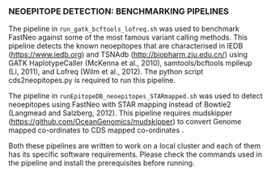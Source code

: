 ### NEOEPITOPE DETECTION: BENCHMARKING PIPELINES

The pipeline in `run_gatk_bcftools_lofreq.sh` was used to benchmark FastNeo against some of the most famous variant calling methods. This pipeline detects the known neoepitopes that are characterised in IEDB (https://www.iedb.org) and TSNAdb (http://biopharm.zju.edu.cn/) using GATK HaplotypeCaller (McKenna et al., 2010), samtools/bcftools mpileup (Li, 2011), and Lofreq (Wilm et al., 2012). The python script cds2neopitopes.py is required to run this pipeline. 

The pipeline in `runEpitopeDB_neoepitopes_STARmapped.sh` was used to detect neoepitopes using FastNeo with STAR mapping instead of Bowtie2 (Langmead and Salzberg, 2012). This pipeline requires mudskipper (https://github.com/OceanGenomics/mudskipper) to convert Genome mapped co-ordinates to CDS mapped co-ordinates .

Both these pipelines are written to work on a local cluster and each of them has its specific software requirements. Please check the commands used in the pipeline and install the prerequisites before running.


